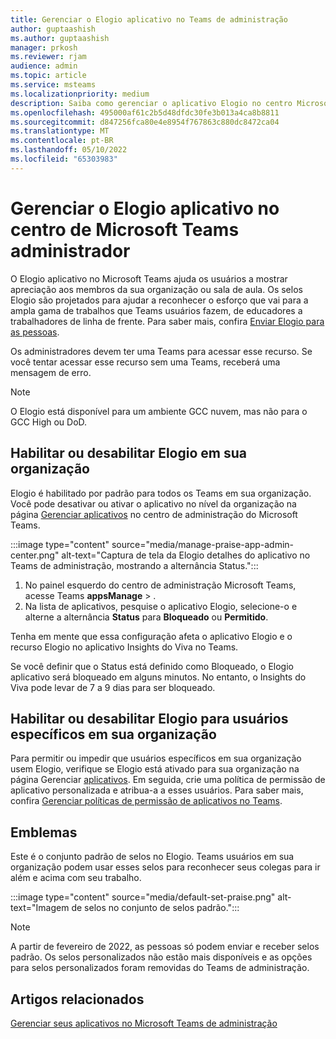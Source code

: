 ```yaml
---
title: Gerenciar o Elogio aplicativo no Teams de administração
author: guptaashish
ms.author: guptaashish
manager: prkosh
ms.reviewer: rjam
audience: admin
ms.topic: article
ms.service: msteams
ms.localizationpriority: medium
description: Saiba como gerenciar o aplicativo Elogio no centro Microsoft Teams administrador.
ms.openlocfilehash: 495000af61c2b5d48dfdc30fe3b013a4ca8b8811
ms.sourcegitcommit: d847256fca80e4e8954f767863c880dc8472ca04
ms.translationtype: MT
ms.contentlocale: pt-BR
ms.lasthandoff: 05/10/2022
ms.locfileid: "65303983"
---
```

# <a name="manage-the-praise-app-in-the-microsoft-teams-admin-center"></a>Gerenciar o Elogio aplicativo no centro de Microsoft Teams administrador

O Elogio aplicativo no Microsoft Teams ajuda os usuários a mostrar apreciação aos membros da sua organização ou sala de aula. Os selos Elogio são projetados para ajudar a reconhecer o esforço que vai para a ampla gama de trabalhos que Teams usuários fazem, de educadores a trabalhadores de linha de frente. Para saber mais, confira [Enviar Elogio para as pessoas](https://support.microsoft.com/office/send-praise-to-people-50f26b47-565f-40fe-8642-5ca2a5ed261e).

Os administradores devem ter uma Teams para acessar esse recurso. Se você tentar acessar esse recurso sem uma Teams, receberá uma mensagem de erro.

> [!NOTE]
> O Elogio está disponível para um ambiente GCC nuvem, mas não para o GCC High ou DoD.

## <a name="enable-or-disable-praise-in-your-organization"></a>Habilitar ou desabilitar Elogio em sua organização

Elogio é habilitado por padrão para todos os Teams em sua organização. Você pode desativar ou ativar o aplicativo no nível da organização na página [Gerenciar aplicativos](manage-apps.md) no centro de administração do Microsoft Teams.

:::image type="content" source="media/manage-praise-app-admin-center.png" alt-text="Captura de tela da Elogio detalhes do aplicativo no Teams de administração, mostrando a alternância Status.":::

1. No painel esquerdo do centro de administração Microsoft Teams, acesse Teams **appsManage** > .
2. Na lista de aplicativos, pesquise o aplicativo Elogio, selecione-o e alterne a alternância **Status** para **Bloqueado** ou **Permitido**.

Tenha em mente que essa configuração afeta o aplicativo Elogio e o recurso Elogio no aplicativo Insights do Viva no Teams.

Se você definir que o Status está definido como Bloqueado, o Elogio aplicativo será bloqueado em alguns minutos. No entanto, o Insights do Viva pode levar de 7 a 9 dias para ser bloqueado.

## <a name="enable-or-disable-praise-for-specific-users-in-your-organization"></a>Habilitar ou desabilitar Elogio para usuários específicos em sua organização

Para permitir ou impedir que usuários específicos em sua organização usem Elogio, verifique se Elogio está ativado para sua organização na página Gerenciar [aplicativos](manage-apps.md). Em seguida, crie uma política de permissão de aplicativo personalizada e atribua-a a esses usuários. Para saber mais, confira [Gerenciar políticas de permissão de aplicativos no Teams](teams-app-permission-policies.md).

## <a name="badges"></a>Emblemas

Este é o conjunto padrão de selos no Elogio. Teams usuários em sua organização podem usar esses selos para reconhecer seus colegas para ir além e acima com seu trabalho.

:::image type="content" source="media/default-set-praise.png" alt-text="Imagem de selos no conjunto de selos padrão.":::

> [!NOTE]
> A partir de fevereiro de 2022, as pessoas só podem enviar e receber selos padrão. Os selos personalizados não estão mais disponíveis e as opções para selos personalizados foram removidas do Teams de administração.

## <a name="related-articles"></a>Artigos relacionados

[Gerenciar seus aplicativos no Microsoft Teams de administração](manage-apps.md)
